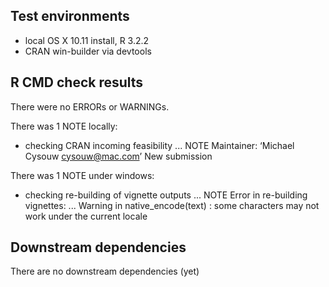 ## Test environments
* local OS X 10.11 install, R 3.2.2
* CRAN win-builder via devtools

## R CMD check results
There were no ERRORs or WARNINGs. 

There was 1 NOTE locally:

* checking CRAN incoming feasibility ... NOTE
Maintainer: ‘Michael Cysouw <cysouw@mac.com>’
New submission

There was 1 NOTE under windows:

* checking re-building of vignette outputs ... NOTE
Error in re-building vignettes:
  ...
Warning in native_encode(text) :
  some characters may not work under the current locale


## Downstream dependencies
There are no downstream dependencies (yet)